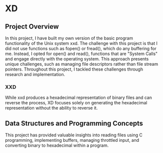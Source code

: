 # XD

## Project Overview
In this project, I have built my own version of the basic program functionality of the Unix system xxd. The challenge with this project is that I did not use functions such as fopen() or fread(), which do any buffering for me. Instead, I opted for open() and read(), functions that are "System Calls" and engage directly with the operating system. This approach presents unique challenges, such as managing file descriptors rather than file stream pointers. Throughout this project, I tackled these challenges through research and implementation.

### XXD
While xxd produces a hexadecimal representation of binary files and can reverse the process, XD focuses solely on generating the hexadecimal representation without the ability to reverse it.

## Data Structures and Programming Concepts
This project has provided valuable insights into reading files using C programming, implementing buffers, managing throttled input, and converting binary to hexadecimal within a program.
